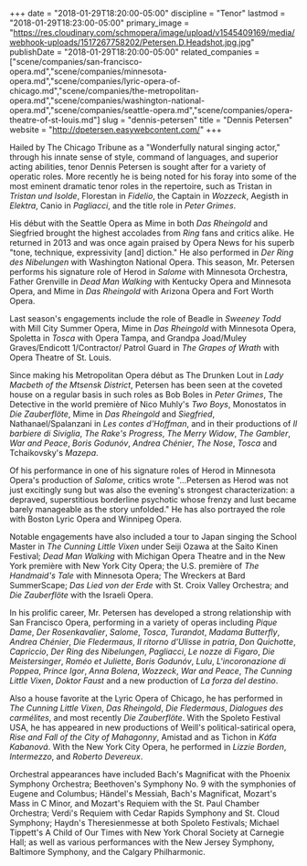 +++
date = "2018-01-29T18:20:00-05:00"
discipline = "Tenor"
lastmod = "2018-01-29T18:23:00-05:00"
primary_image = "https://res.cloudinary.com/schmopera/image/upload/v1545409169/media/webhook-uploads/1517267758202/Petersen.D.Headshot.jpg.jpg"
publishDate = "2018-01-29T18:20:00-05:00"
related_companies = ["scene/companies/san-francisco-opera.md","scene/companies/minnesota-opera.md","scene/companies/lyric-opera-of-chicago.md","scene/companies/the-metropolitan-opera.md","scene/companies/washington-national-opera.md","scene/companies/seattle-opera.md","scene/companies/opera-theatre-of-st-louis.md"]
slug = "dennis-petersen"
title = "Dennis Petersen"
website = "http://dpetersen.easywebcontent.com/"
+++

Hailed by The Chicago Tribune as a "Wonderfully natural singing actor," through his innate sense of style, command of languages, and superior acting abilities, tenor Dennis Petersen is sought after for a variety of operatic roles. More recently he is being noted for his foray into some of the most eminent dramatic tenor roles in the repertoire, such as Tristan in *Tristan und Isolde*, Florestan in *Fidelio*, the Captain in *Wozzeck*, Aegisth in *Elektra*, Canio in *Pagliacci*, and the title role in *Peter Grimes*.

His début with the Seattle Opera as Mime in both *Das Rheingold* and Siegfried brought the highest accolades from *Ring* fans and critics alike. He returned in 2013 and was once again praised by Opera News for his superb "tone, technique, expressivity [and] diction." He also performed in *Der Ring des Nibelungen* with Washington National Opera. This season, Mr. Petersen performs his signature role of Herod in *Salome* with Minnesota Orchestra, Father Grenville in *Dead Man Walking* with Kentucky Opera and Minnesota Opera, and Mime in *Das Rheingold* with Arizona Opera and Fort Worth Opera. 

Last season's engagements include the role of Beadle in *Sweeney Todd* with Mill City Summer Opera, Mime in *Das Rheingold* with Minnesota Opera, Spoletta in *Tosca* with Opera Tampa, and Grandpa Joad/Muley Graves/Endicott 1/Contractor/ Patrol Guard in *The Grapes of Wrath* with Opera Theatre of St. Louis.

Since making his Metropolitan Opera début as The Drunken Lout in *Lady Macbeth of the Mtsensk District*, Petersen has been seen at the coveted house on a regular basis in such roles as Bob Boles in *Peter Grimes*, The Detective in the world première of Nico Muhly's *Two Boys*, Monostatos in *Die Zauberflöte*, Mime in *Das Rheingold* and *Siegfried*, Nathanael/Spalanzani in *Les contes d'Hoffman*, and in their productions of *Il barbiere di Siviglia*, *The Rake's Progress*, *The Merry Widow*, *The Gambler*, *War and Peace*, *Boris Godunóv*, *Andrea Chénier*, *The Nose*, *Tosca* and Tchaikovsky's *Mazepa*.

Of his performance in one of his signature roles of Herod in Minnesota Opera's production of *Salome*, critics wrote "…Petersen as Herod was not just excitingly sung but was also the evening's strongest characterization: a depraved, superstitious borderline psychotic whose frenzy and lust became barely manageable as the story unfolded." He has also portrayed the role with Boston Lyric Opera and Winnipeg Opera. 

Notable engagements have also included a tour to Japan singing the School Master in *The Cunning Little Vixen* under Seiji Ozawa at the Saito Kinen Festival; *Dead Man Walking* with Michigan Opera Theatre and in the New York première with New York City Opera; the U.S. première of *The Handmaid's Tale* with Minnesota Opera; The Wreckers at Bard SummerScape; *Das Lied von der Erde* with St. Croix Valley Orchestra; and *Die Zauberflöte* with the Israeli Opera.

In his prolific career, Mr. Petersen has developed a strong relationship with San Francisco Opera, performing in a variety of operas including *Pique Dame*, *Der Rosenkavalier*, *Salome*, *Tosca*, *Turandot*, *Madama Butterfly*, *Andrea Chénier*, *Die Fledermaus*, *Il ritorno d'Ulisse in patria*, *Don Quichotte*, *Capriccio*, *Der Ring des Nibelungen*, *Pagliacci*, *Le nozze di Figaro*, *Die Meistersinger*, *Roméo et Juliette*, *Boris Godunóv*, *Lulu*, *L'incoronazione di Poppea*, *Prince Igor*, *Anna Bolena*, *Wozzeck*, *War and Peace*, *The Cunning Little Vixen*, *Doktor Faust* and a new production of *La forza del destino*. 

Also a house favorite at the Lyric Opera of Chicago, he has performed in *The Cunning Little Vixen*, *Das Rheingold*, *Die Fledermaus*, *Dialogues des carmélites*, and most recently *Die Zauberflöte*. With the Spoleto Festival USA, he has appeared in new productions of Weill's political-satirical opera, *Rise and Fall of the City of Mahagonny*, Amistad and as Tichon in *Káťa Kabanová*. With the New York City Opera, he performed in *Lizzie Borden*, *Intermezzo*, and *Roberto Devereux*.

Orchestral appearances have included Bach's Magnificat with the Phoenix Symphony Orchestra; Beethoven's Symphony No. 9 with the symphonies of Eugene and Columbus; Händel's Messiah, Bach's Magnificat, Mozart's Mass in C Minor, and Mozart's Requiem with the St. Paul Chamber Orchestra; Verdi's Requiem with Cedar Rapids Symphony and St. Cloud Symphony; Haydn's Theresienmesse at both Spoleto Festivals; Michael Tippett's A Child of Our Times with New York Choral Society at Carnegie Hall; as well as various performances with the New Jersey Symphony, Baltimore Symphony, and the Calgary Philharmonic.


